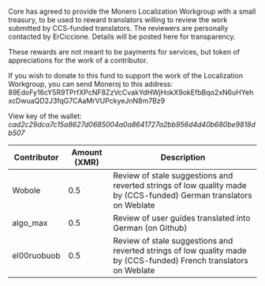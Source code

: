 Core has agreed to provide the Monero Localization Workgroup with a small treasury, to be used to reward translators willing to review the work submitted by CCS-funded translators. The reviewers are personally contacted by ErCiccione. Details will be posted here for transparency.

These rewards are not meant to be payments for services, but token of appreciations for the work of a contributor.

If you wish to donate to this fund to support the work of the Localization Workgroup, you can send Moneroj to this address:  
89EdoFy16cY5R9TPrfXPcNF8ZzVcCvakYdHWjHokX9okEfbBqo2xN6uHYehxcDwuaQD2J3fqG7CAaMrVUPckyeJnN8m7Bz9

View key of the wallet: *cad2c29dca7c15a8627d0685004a0a8641727a2bb956d4d40b680be9818db507*

| Contributor  | Amount (XMR)  | Description |
|---|---|---|
| Wobole | 0.5 | Review of stale suggestions and reverted strings of low quality made by (CCS-funded) German translators on Weblate  |
| algo_max | 0.5 | Review of user guides translated into German (on Github) |
| el00ruobuob | 0.5 | Review of stale suggestions and reverted strings of low quality made by (CCS-funded) French translators on Weblate |
